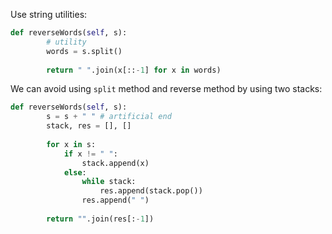 Use string utilities:
```python
def reverseWords(self, s):
        # utility
        words = s.split()
        
        return " ".join(x[::-1] for x in words)
```
We can avoid using `split` method and reverse method by using two stacks:
```python
def reverseWords(self, s):
        s = s + " " # artificial end
        stack, res = [], []
        
        for x in s:
            if x != " ":
                stack.append(x)
            else:
                while stack:
                    res.append(stack.pop())
                res.append(" ")
        
        return "".join(res[:-1])
```
